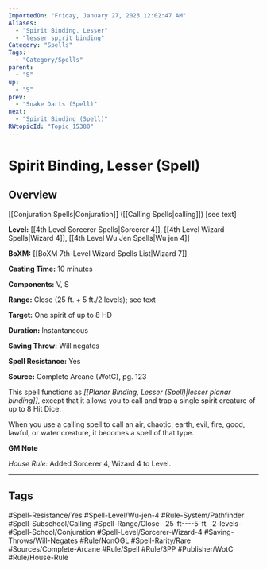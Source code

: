 ```yaml
---
ImportedOn: "Friday, January 27, 2023 12:02:47 AM"
Aliases:
  - "Spirit Binding, Lesser"
  - "lesser spirit binding"
Category: "Spells"
Tags:
  - "Category/Spells"
parent:
  - "S"
up:
  - "S"
prev:
  - "Snake Darts (Spell)"
next:
  - "Spirit Binding (Spell)"
RWtopicId: "Topic_15380"
---
```

# Spirit Binding, Lesser (Spell)
## Overview
[[Conjuration Spells|Conjuration]] ([[Calling Spells|calling]]) \[see text]

**Level:** [[4th Level Sorcerer Spells|Sorcerer 4]], [[4th Level Wizard Spells|Wizard 4]], [[4th Level Wu Jen Spells|Wu jen 4]]

**BoXM:** [[BoXM 7th-Level Wizard Spells List|Wizard 7]]

**Casting Time:** 10 minutes

**Components:** V, S

**Range:** Close (25 ft. + 5 ft./2 levels); see text

**Target:** One spirit of up to 8 HD

**Duration:** Instantaneous

**Saving Throw:** Will negates

**Spell Resistance:** Yes

**Source:** Complete Arcane (WotC), pg. 123

This spell functions as *[[Planar Binding, Lesser (Spell)|lesser planar binding]]*, except that it allows you to call and trap a single spirit creature of up to 8 Hit Dice.

When you use a calling spell to call an air, chaotic, earth, evil, fire, good, lawful, or water creature, it becomes a spell of that type.

**GM Note**

*House Rule:* Added Sorcerer 4, Wizard 4 to Level.


---
## Tags
#Spell-Resistance/Yes #Spell-Level/Wu-jen-4 #Rule-System/Pathfinder #Spell-Subschool/Calling #Spell-Range/Close--25-ft----5-ft--2-levels- #Spell-School/Conjuration #Spell-Level/Sorcerer-Wizard-4 #Saving-Throws/Will-Negates #Rule/NonOGL #Spell-Rarity/Rare #Sources/Complete-Arcane #Rule/Spell #Rule/3PP #Publisher/WotC #Rule/House-Rule

